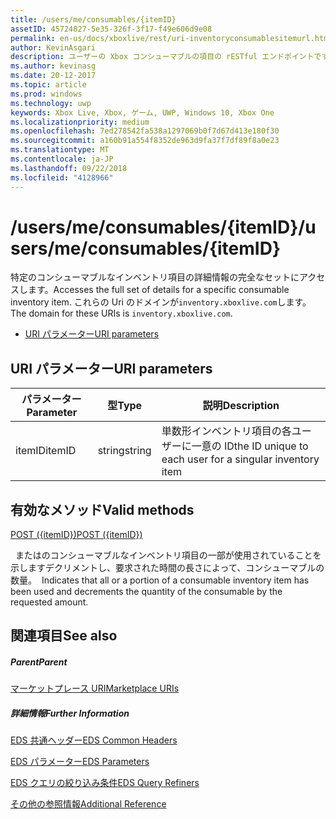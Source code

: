 ```yaml
---
title: /users/me/consumables/{itemID}
assetID: 45724827-5e35-326f-3f17-f49e606d9e08
permalink: en-us/docs/xboxlive/rest/uri-inventoryconsumablesitemurl.html
author: KevinAsgari
description: ユーザーの Xbox コンシューマブルの項目の rESTful エンドポイントです。
ms.author: kevinasg
ms.date: 20-12-2017
ms.topic: article
ms.prod: windows
ms.technology: uwp
keywords: Xbox Live, Xbox, ゲーム, UWP, Windows 10, Xbox One
ms.localizationpriority: medium
ms.openlocfilehash: 7ed278542fa538a1297069b0f7d67d413e180f30
ms.sourcegitcommit: a160b91a554f8352de963d9fa37f7df89f8a0e23
ms.translationtype: MT
ms.contentlocale: ja-JP
ms.lasthandoff: 09/22/2018
ms.locfileid: "4128966"
---
```

# <a name="usersmeconsumablesitemid"></a><span data-ttu-id="cb248-104">/users/me/consumables/{itemID}</span><span class="sxs-lookup"><span data-stu-id="cb248-104">/users/me/consumables/{itemID}</span></span>
<span data-ttu-id="cb248-105">特定のコンシューマブルなインベントリ項目の詳細情報の完全なセットにアクセスします。</span><span class="sxs-lookup"><span data-stu-id="cb248-105">Accesses the full set of details for a specific consumable inventory item.</span></span>
<span data-ttu-id="cb248-106">これらの Uri のドメインが`inventory.xboxlive.com`します。</span><span class="sxs-lookup"><span data-stu-id="cb248-106">The domain for these URIs is `inventory.xboxlive.com`.</span></span>

  * [<span data-ttu-id="cb248-107">URI パラメーター</span><span class="sxs-lookup"><span data-stu-id="cb248-107">URI parameters</span></span>](#ID4EV)

<a id="ID4EV"></a>


## <a name="uri-parameters"></a><span data-ttu-id="cb248-108">URI パラメーター</span><span class="sxs-lookup"><span data-stu-id="cb248-108">URI parameters</span></span>

| <span data-ttu-id="cb248-109">パラメーター</span><span class="sxs-lookup"><span data-stu-id="cb248-109">Parameter</span></span>| <span data-ttu-id="cb248-110">型</span><span class="sxs-lookup"><span data-stu-id="cb248-110">Type</span></span>| <span data-ttu-id="cb248-111">説明</span><span class="sxs-lookup"><span data-stu-id="cb248-111">Description</span></span>|
| --- | --- | --- |
| <span data-ttu-id="cb248-112">itemID</span><span class="sxs-lookup"><span data-stu-id="cb248-112">itemID</span></span>| <span data-ttu-id="cb248-113">string</span><span class="sxs-lookup"><span data-stu-id="cb248-113">string</span></span>| <span data-ttu-id="cb248-114">単数形インベントリ項目の各ユーザーに一意の ID</span><span class="sxs-lookup"><span data-stu-id="cb248-114">the ID unique to each user for a singular inventory item</span></span>|

<a id="ID4ERB"></a>


## <a name="valid-methods"></a><span data-ttu-id="cb248-115">有効なメソッド</span><span class="sxs-lookup"><span data-stu-id="cb248-115">Valid methods</span></span>

[<span data-ttu-id="cb248-116">POST ({itemID})</span><span class="sxs-lookup"><span data-stu-id="cb248-116">POST ({itemID})</span></span>](uri-inventoryconsumablesitemurlpost.md)

<span data-ttu-id="cb248-117">&nbsp;&nbsp;またはのコンシューマブルなインベントリ項目の一部が使用されていることを示しますデクリメントし、要求された時間の長さによって、コンシューマブルの数量。</span><span class="sxs-lookup"><span data-stu-id="cb248-117">&nbsp;&nbsp;Indicates that all or a portion of a consumable inventory item has been used and decrements the quantity of the consumable by the requested amount.</span></span>

<a id="ID4E4B"></a>


## <a name="see-also"></a><span data-ttu-id="cb248-118">関連項目</span><span class="sxs-lookup"><span data-stu-id="cb248-118">See also</span></span>

<a id="ID4E6B"></a>


##### <a name="parent"></a><span data-ttu-id="cb248-119">Parent</span><span class="sxs-lookup"><span data-stu-id="cb248-119">Parent</span></span>

[<span data-ttu-id="cb248-120">マーケットプレース URI</span><span class="sxs-lookup"><span data-stu-id="cb248-120">Marketplace URIs</span></span>](atoc-reference-marketplace.md)


<a id="ID4EJC"></a>


##### <a name="further-information"></a><span data-ttu-id="cb248-121">詳細情報</span><span class="sxs-lookup"><span data-stu-id="cb248-121">Further Information</span></span>

[<span data-ttu-id="cb248-122">EDS 共通ヘッダー</span><span class="sxs-lookup"><span data-stu-id="cb248-122">EDS Common Headers</span></span>](../../additional/edscommonheaders.md)

 [<span data-ttu-id="cb248-123">EDS パラメーター</span><span class="sxs-lookup"><span data-stu-id="cb248-123">EDS Parameters</span></span>](../../additional/edsparameters.md)

 [<span data-ttu-id="cb248-124">EDS クエリの絞り込み条件</span><span class="sxs-lookup"><span data-stu-id="cb248-124">EDS Query Refiners</span></span>](../../additional/edsqueryrefiners.md)

 [<span data-ttu-id="cb248-125">その他の参照情報</span><span class="sxs-lookup"><span data-stu-id="cb248-125">Additional Reference</span></span>](../../additional/atoc-xboxlivews-reference-additional.md)
